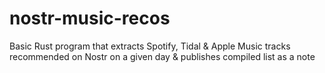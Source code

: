 # nostr-music-recos
Basic Rust program that extracts Spotify, Tidal &amp; Apple Music tracks recommended on Nostr on a given day &amp; publishes compiled list as a note
